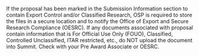 If the proposal has been marked in the Submission Information section to contain Export Control and/or Classified Research, OSP is required to store the files in a secure location and to notify the Office of Export and Secure Research Compliance (OESRC). If any documents associated with proposal contain information that is For Official Use Only (FOUO), Classified, Controlled Unclassified, ITAR restricted, etc., do NOT upload the document into Summit.  Check with your Pre Award Associate or OESRC.
